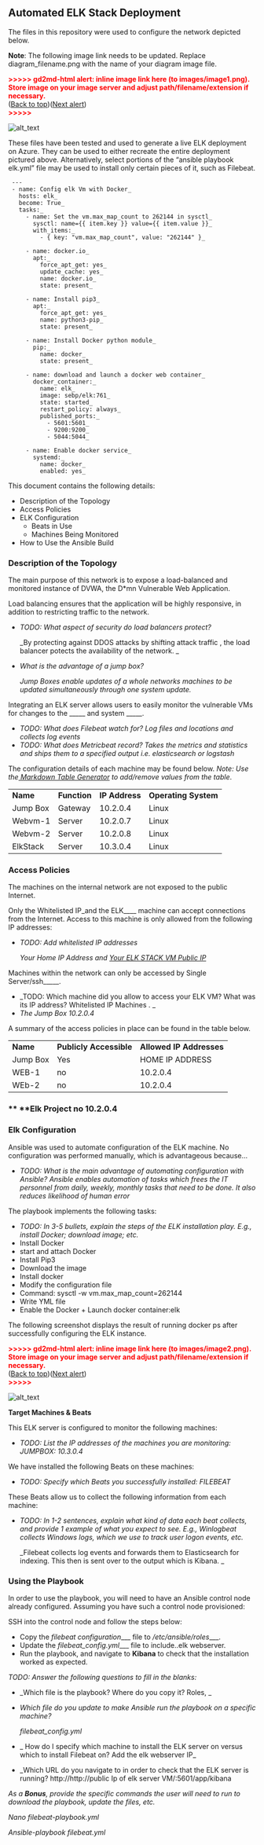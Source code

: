 ## **Automated ELK Stack Deployment**

The files in this repository were used to configure the network depicted below.

**Note**: The following image link needs to be updated. Replace diagram_filename.png with the name of your diagram image file.



<p id="gdcalert1" ><span style="color: red; font-weight: bold">>>>>>  gd2md-html alert: inline image link here (to images/image1.png). Store image on your image server and adjust path/filename/extension if necessary. </span><br>(<a href="#">Back to top</a>)(<a href="#gdcalert2">Next alert</a>)<br><span style="color: red; font-weight: bold">>>>>> </span></p>


![alt_text](images/image1.png "image_tooltip")


These files have been tested and used to generate a live ELK deployment on Azure. They can be used to either recreate the entire deployment pictured above. Alternatively, select portions of the “ansible playbook elk.yml” file may be used to install only certain pieces of it, such as Filebeat.



     ---
     - name: Config elk Vm with Docker_
       hosts: elk_
       become: True_
       tasks:_
         - name: Set the vm.max_map_count to 262144 in sysctl_
           sysctl: name={{ item.key }} value={{ item.value }}_
           with_items:_
             - { key: "vm.max_map_count", value: "262144" }_
   
         - name: docker.io_
           apt:_
             force_apt_get: yes_
             update_cache: yes_
             name: docker.io_
             state: present_
   
         - name: Install pip3_
           apt:_
             force_apt_get: yes_
             name: python3-pip_
             state: present_
    
         - name: Install Docker python module_
           pip:_
             name: docker_
             state: present_
    
         - name: download and launch a docker web container_
           docker_container:_
             name: elk_
             image: sebp/elk:761_
             state: started_
             restart_policy: always_
             published_ports:_
               - 5601:5601_
               - 9200:9200_
               - 5044:5044_
   
         - name: Enable docker service_
           systemd:_
             name: docker_
             enabled: yes_
   
   

This document contains the following details:



*   Description of the Topology
*   Access Policies
*   ELK Configuration
    *   Beats in Use
    *   Machines Being Monitored
*   How to Use the Ansible Build


### **Description of the Topology**

The main purpose of this network is to expose a load-balanced and monitored instance of DVWA, the D*mn Vulnerable Web Application.

Load balancing ensures that the application will be highly responsive, in addition to restricting traffic to the network.



*   _TODO: What aspect of security do load balancers protect?_

    _By protecting against DDOS attacks by shifting attack traffic , the load balancer potects the availability of the network. _

*   _What is the advantage of a jump box?_

    _Jump Boxes enable updates of a whole networks machines to be updated simultaneously through one system update._


Integrating an ELK server allows users to easily monitor the vulnerable VMs for changes to the _____ and system _____.



*   _TODO: What does Filebeat watch for? Log files and locations and collects log events_
*   _TODO: What does Metricbeat record? Takes the metrics and statistics and ships them to a specified output i.e. elasticsearch or logstash_

The configuration details of each machine may be found below. _Note: Use the[ Markdown Table Generator](http://www.tablesgenerator.com/markdown_tables) to add/remove values from the table_.


<table>
  <tr>
   <td><strong>Name</strong>
   </td>
   <td><strong>Function</strong>
   </td>
   <td><strong>IP Address</strong>
   </td>
   <td><strong>Operating System</strong>
   </td>
  </tr>
  <tr>
   <td>Jump Box
   </td>
   <td>Gateway
   </td>
   <td>10.2.0.4
   </td>
   <td>Linux
   </td>
  </tr>
  <tr>
   <td>Webvm-1
   </td>
   <td>Server
   </td>
   <td>10.2.0.7 
   </td>
   <td>Linux
   </td>
  </tr>
  <tr>
   <td>Webvm-2
   </td>
   <td>Server
   </td>
   <td>10.2.0.8
   </td>
   <td>Linux
   </td>
  </tr>
  <tr>
   <td>ElkStack
   </td>
   <td>Server
   </td>
   <td>10.3.0.4
   </td>
   <td>Linux
   </td>
  </tr>
</table>



### **Access Policies**

The machines on the internal network are not exposed to the public Internet.

Only the Whitelisted IP_and the ELK____ machine can accept connections from the Internet. Access to this machine is only allowed from the following IP addresses:



*   _TODO: Add whitelisted IP addresses_

    _Your Home IP Address and [Your ELK STACK VM Public IP](https://portal.azure.com/#)_


Machines within the network can only be accessed by Single Server/ssh_____.



*   _TODO: Which machine did you allow to access your ELK VM? What was its IP address? Whitelisted IP Machines . \_
*   _The Jump Box 10.2.0.4_

A summary of the access policies in place can be found in the table below.


<table>
  <tr>
   <td><strong>Name</strong>
   </td>
   <td><strong>Publicly Accessible</strong>
   </td>
   <td><strong>Allowed IP Addresses</strong>
   </td>
  </tr>
  <tr>
   <td>Jump Box
   </td>
   <td>Yes
   </td>
   <td> HOME IP ADDRESS
   </td>
  </tr>
  <tr>
   <td>WEB-1
   </td>
   <td>no
   </td>
   <td>10.2.0.4
   </td>
  </tr>
  <tr>
   <td>WEb-2
   </td>
   <td>no
   </td>
   <td>10.2.0.4
   </td>
  </tr>
</table>

### ** **Elk Project   no                           10.2.0.4


### **Elk Configuration**

Ansible was used to automate configuration of the ELK machine. No configuration was performed manually, which is advantageous because...



*   _TODO: What is the main advantage of automating configuration with Ansible? Ansible enables automation of tasks which frees the IT personnel from daily, weekly, monthly tasks that need to be done.  It also reduces likelihood of human error_

The playbook implements the following tasks:



*   _TODO: In 3-5 bullets, explain the steps of the ELK installation play. E.g., install Docker; download image; etc._
*   Install Docker
*   start and attach Docker
*   Install Pip3
*   Download the image
*   Install docker
*   Modify the configuration file
*   Command: sysctl -w vm.max_map_count=262144
*   Write YML file
*   Enable the Docker + Launch docker container:elk

    

The following screenshot displays the result of running docker ps after successfully configuring the ELK instance.

<p id="gdcalert2" ><span style="color: red; font-weight: bold">>>>>>  gd2md-html alert: inline image link here (to images/image2.png). Store image on your image server and adjust path/filename/extension if necessary. </span><br>(<a href="#">Back to top</a>)(<a href="#gdcalert3">Next alert</a>)<br><span style="color: red; font-weight: bold">>>>>> </span></p>


![alt_text](images/image2.png "image_tooltip")


**Target Machines & Beats**

This ELK server is configured to monitor the following machines:



*   _TODO: List the IP addresses of the machines you are monitoring: JUMPBOX: 10.3.0.4_

We have installed the following Beats on these machines:



*   _TODO: Specify which Beats you successfully installed: FILEBEAT_

These Beats allow us to collect the following information from each machine:



*   _TODO: In 1-2 sentences, explain what kind of data each beat collects, and provide 1 example of what you expect to see. E.g., Winlogbeat collects Windows logs, which we use to track user logon events, etc._

    _Filebeat collects log events and forwards them to Elasticsearch for indexing. This then is sent over to the output which is Kibana. _



### **Using the Playbook**

In order to use the playbook, you will need to have an Ansible control node already configured. Assuming you have such a control node provisioned:

SSH into the control node and follow the steps below:



*   Copy the _filebeat configuration____ file to _/etc/ansible/roles____.
*   Update the _filebeat_config.yml____ file to include..elk webserver.
*   Run the playbook, and navigate to __Kibana__ to check that the installation worked as expected.

_TODO: Answer the following questions to fill in the blanks:_



*   _Which file is the playbook? Where do you copy it? Roles, _
*   _Which file do you update to make Ansible run the playbook on a specific machine?_

    _filebeat_config.yml_

*   _ How do I specify which machine to install the ELK server on versus which to install Filebeat on? Add the elk webserver IP_
*   _Which URL do you navigate to in order to check that the ELK server is running? http://http://public Ip of elk server VM/:5601/app/kibana

_As a **Bonus**, provide the specific commands the user will need to run to download the playbook, update the files, etc._

_Nano filebeat-playbook.yml_

_Ansible-playbook filebeat.yml_